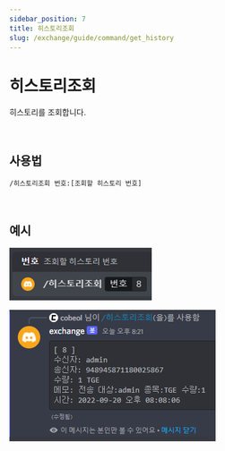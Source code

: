 ```yaml
---
sidebar_position: 7
title: 히스토리조회
slug: /exchange/guide/command/get_history
---
```


# 히스토리조회

히스토리를 조회합니다.

<br/>

## 사용법

```
/히스토리조회 번호:[조회할 히스토리 번호]
```

<br/>

## 예시

![get_history-input](./img/get_history/get_history-input.png)

![get_history-output](./img/get_history/get_history-output.png)